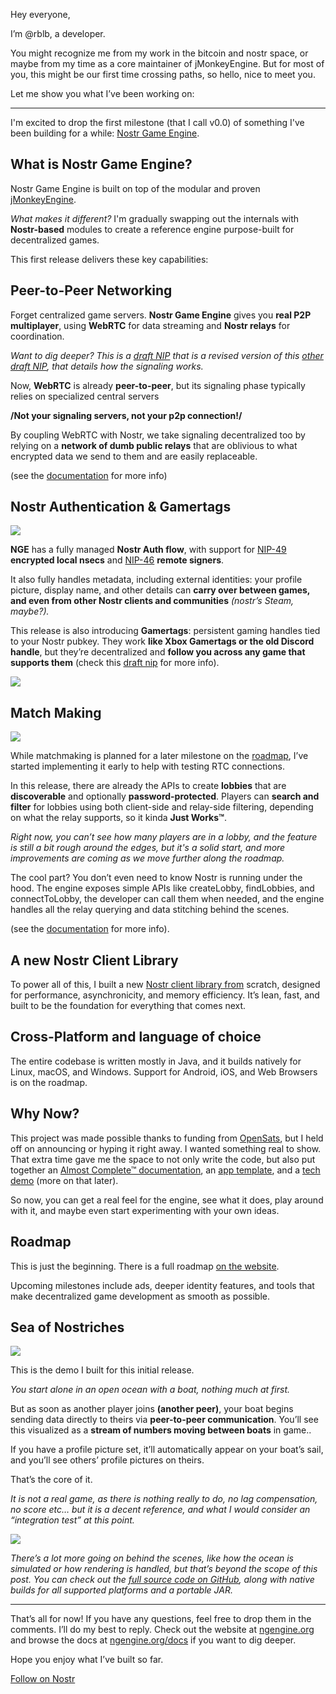 Hey everyone,

I’m @rblb, a developer. 

You might recognize me from my work in the bitcoin and nostr space, or maybe from my time as a core maintainer of jMonkeyEngine. But for most of you, this might be our first time crossing paths, so hello, nice to meet you.

Let me show you what I’ve been working on:

----- 

I'm excited to drop the first milestone (that I call v0.0) of something I've been building for a while:  [Nostr Game Engine](https://ngengine.org).


## What is Nostr Game Engine?

Nostr Game Engine is built on top of the modular and proven [jMonkeyEngine](https://jmonkeyengine.org).

*What makes it different?* I'm gradually swapping out the internals with **Nostr-based** modules to create a reference engine purpose-built for decentralized games.

This first release delivers these key capabilities:

## Peer-to-Peer Networking

Forget centralized game servers. **Nostr Game Engine** gives you **real P2P multiplayer**, using **WebRTC** for data streaming and **Nostr relays** for coordination.

*Want to dig deeper? This is a [draft NIP](https://ngengine.org/docs/nip-drafts/nip-RTC/) that is a revised version of this [other draft NIP](https://github.com/nostr-protocol/nips/blob/ead1cd6ca6b5b789d70e0d146d17266a2e8e2fba/100.md), that details how the signaling works.*

Now, **WebRTC** is already **peer-to-peer**, but its signaling phase typically relies on specialized central servers 

**/Not your signaling servers, not your p2p connection!/**

By coupling WebRTC with Nostr, we take signaling decentralized too by relying on a **network of dumb public relays** that are oblivious to what encrypted data we send to them and are easily replaceable.

(see the [documentation](https://ngengine.org/docs/network/) for more info)

## Nostr Authentication & Gamertags

![](https://m.stacker.news/96335)

**NGE** has a fully managed **Nostr Auth flow**, with support for [NIP-49](https://github.com/nostr-protocol/nips/blob/master/49.md) **encrypted local nsecs** and  [NIP-46](https://github.com/nostr-protocol/nips/blob/master/46.md) **remote signers**.

It also fully handles metadata, including external identities:  your profile picture, display name, and other details can **carry over between games, and even from other Nostr clients and communities** *(nostr’s Steam, maybe?).*

This release is also introducing **Gamertags**: persistent gaming handles tied to your Nostr pubkey. They work **like Xbox Gamertags or the old Discord handle**, but they’re decentralized and **follow you across any game that supports them** (check this [draft nip](https://ngengine.org/docs/nip-drafts/nip-GAMERTAG/) for more info).

![](https://m.stacker.news/96336)

## Match Making

![](https://m.stacker.news/96337)

While matchmaking is planned for a later milestone on the [roadmap](https://ngengine.org/roadmap.html), I’ve started implementing it early to help with testing RTC connections.

In this release, there are already the APIs to create **lobbies** that are **discoverable** and optionally **password-protected**. Players can **search and filter** for lobbies using both client-side and relay-side filtering, depending on what the relay supports, so it kinda **Just Works™**.

*Right now, you can’t see how many players are in a lobby, and the feature is still a bit rough around the edges, but it's a solid start, and more improvements are coming as we move further along the roadmap.*

The cool part? You don’t even need to know Nostr is running under the hood. The engine exposes simple APIs like createLobby, findLobbies, and connectToLobby, the developer can call them when needed, and the engine handles all the relay querying and data stitching behind the scenes.

(see the [documentation](https://ngengine.org/docs/network/lobby/) for more info).


## A new Nostr Client Library

To power all of this, I built a new [Nostr client library from](https://github.com/NostrGameEngine/nostr4j) scratch, designed for performance, asynchronicity, and memory efficiency. It’s lean, fast, and built to be the foundation for everything that comes next.

## Cross-Platform and language of choice

The entire codebase is written mostly in Java, and it builds natively for Linux, macOS, and Windows. Support for Android, iOS, and Web Browsers is on the roadmap.

## Why Now?

This project was made possible thanks to funding from [OpenSats](https://opensats.org/blog/eleventh-wave-of-nostr-grants), but I held off on announcing or hyping it right away. I wanted something real to show. That extra time gave me the space to not only write the code, but also put together an [Almost Complete™ documentation](https://ngengine.org/docs/), an [app template](https://github.com/NostrGameEngine/nge-app-template), and a [tech demo](https://github.com/NostrGameEngine/sea-of-nostriches-demo)  (more on that later).

So now, you can get a real feel for the engine, see what it does, play around with it, and maybe even start experimenting with your own ideas.


## Roadmap

This is just the beginning. There is a full roadmap [on the website](https://ngengine.org/roadmap.html).

Upcoming milestones include ads, deeper identity features, and tools that make decentralized game development as smooth as possible.


## Sea of Nostriches

![](https://m.stacker.news/96338)

This is the demo I built for this initial release. 

*You start alone in an open ocean with a boat, nothing much at first.*

But as soon as another player joins **(another peer)**, your boat begins sending data directly to theirs via **peer-to-peer communication**. You’ll see this visualized as a **stream of numbers moving between boats** in game..

If you have a profile picture set, it’ll automatically appear on your boat’s sail, and you’ll see others’ profile pictures on theirs.

That’s the core of it.

*It is not a real game, as there is nothing really to do, no lag compensation, no score etc… but it is a decent reference, and what I would consider an “integration test” at this point.*

![](https://m.stacker.news/96339)

*There’s a lot more going on behind the scenes, like how the ocean is simulated or how rendering is handled, but that’s beyond the scope of this post. You can check out the [full source code on GitHub](https://github.com/NostrGameEngine/sea-of-nostriches-demo), along with native builds for all supported platforms and a portable JAR.*

------------

That’s all for now! If you have any questions, feel free to drop them in the comments. I’ll do my best to reply. Check out the website at [ngengine.org](https://ngengine.org) and browse the docs at [ngengine.org/docs](https://ngengine.org/docs) if you want to dig deeper.



Hope you enjoy what I’ve built so far.

[Follow on Nostr](https://njump.me/npub146wutmuxfmnlx9fcty0lkns2rpwhnl57kpes26mmt4hygalsakrsdllryz)
